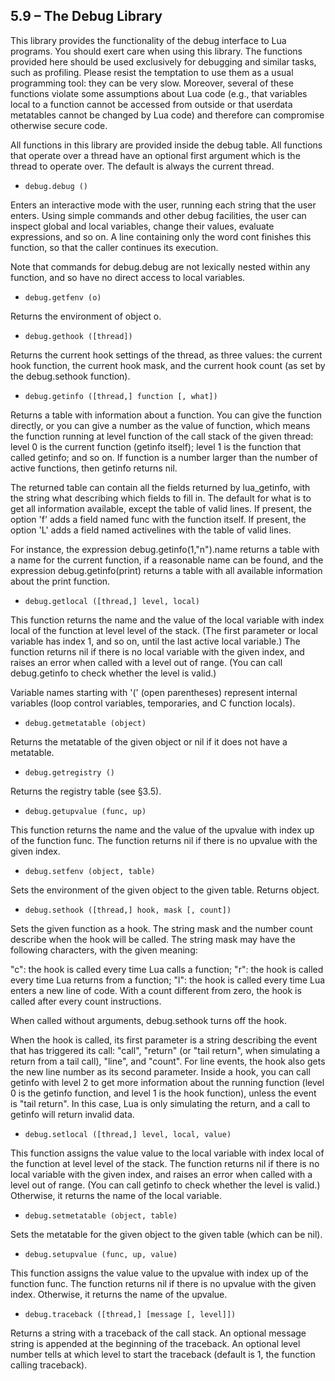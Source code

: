 
## 5.9 – The Debug Library

This library provides the functionality of the debug interface to Lua programs. You should exert care when using this library. The functions provided here should be used exclusively for debugging and similar tasks, such as profiling. Please resist the temptation to use them as a usual programming tool: they can be very slow. Moreover, several of these functions violate some assumptions about Lua code (e.g., that variables local to a function cannot be accessed from outside or that userdata metatables cannot be changed by Lua code) and therefore can compromise otherwise secure code.

All functions in this library are provided inside the debug table. All functions that operate over a thread have an optional first argument which is the thread to operate over. The default is always the current thread.

* `debug.debug ()`

Enters an interactive mode with the user, running each string that the user enters. Using simple commands and other debug facilities, the user can inspect global and local variables, change their values, evaluate expressions, and so on. A line containing only the word cont finishes this function, so that the caller continues its execution.

Note that commands for debug.debug are not lexically nested within any function, and so have no direct access to local variables.

* `debug.getfenv (o)`

Returns the environment of object o.
* `debug.gethook ([thread])`

Returns the current hook settings of the thread, as three values: the current hook function, the current hook mask, and the current hook count (as set by the debug.sethook function).

* `debug.getinfo ([thread,] function [, what])`

Returns a table with information about a function. You can give the function directly, or you can give a number as the value of function, which means the function running at level function of the call stack of the given thread: level 0 is the current function (getinfo itself); level 1 is the function that called getinfo; and so on. If function is a number larger than the number of active functions, then getinfo returns nil.

The returned table can contain all the fields returned by lua_getinfo, with the string what describing which fields to fill in. The default for what is to get all information available, except the table of valid lines. If present, the option 'f' adds a field named func with the function itself. If present, the option 'L' adds a field named activelines with the table of valid lines.

For instance, the expression debug.getinfo(1,"n").name returns a table with a name for the current function, if a reasonable name can be found, and the expression debug.getinfo(print) returns a table with all available information about the print function.

* `debug.getlocal ([thread,] level, local)`

This function returns the name and the value of the local variable with index local of the function at level level of the stack. (The first parameter or local variable has index 1, and so on, until the last active local variable.) The function returns nil if there is no local variable with the given index, and raises an error when called with a level out of range. (You can call debug.getinfo to check whether the level is valid.)

Variable names starting with '(' (open parentheses) represent internal variables (loop control variables, temporaries, and C function locals).

* `debug.getmetatable (object)`

Returns the metatable of the given object or nil if it does not have a metatable.

* `debug.getregistry ()`

Returns the registry table (see §3.5).

* `debug.getupvalue (func, up)`

This function returns the name and the value of the upvalue with index up of the function func. The function returns nil if there is no upvalue with the given index.

* `debug.setfenv (object, table)`

Sets the environment of the given object to the given table. Returns object.

* `debug.sethook ([thread,] hook, mask [, count])`

Sets the given function as a hook. The string mask and the number count describe when the hook will be called. The string mask may have the following characters, with the given meaning:

"c": the hook is called every time Lua calls a function;
"r": the hook is called every time Lua returns from a function;
"l": the hook is called every time Lua enters a new line of code.
With a count different from zero, the hook is called after every count instructions.

When called without arguments, debug.sethook turns off the hook.

When the hook is called, its first parameter is a string describing the event that has triggered its call: "call", "return" (or "tail return", when simulating a return from a tail call), "line", and "count". For line events, the hook also gets the new line number as its second parameter. Inside a hook, you can call getinfo with level 2 to get more information about the running function (level 0 is the getinfo function, and level 1 is the hook function), unless the event is "tail return". In this case, Lua is only simulating the return, and a call to getinfo will return invalid data.

* `debug.setlocal ([thread,] level, local, value)`

This function assigns the value value to the local variable with index local of the function at level level of the stack. The function returns nil if there is no local variable with the given index, and raises an error when called with a level out of range. (You can call getinfo to check whether the level is valid.) Otherwise, it returns the name of the local variable.

* `debug.setmetatable (object, table)`

Sets the metatable for the given object to the given table (which can be nil).

* `debug.setupvalue (func, up, value)`

This function assigns the value value to the upvalue with index up of the function func. The function returns nil if there is no upvalue with the given index. Otherwise, it returns the name of the upvalue.

* `debug.traceback ([thread,] [message [, level]])`

Returns a string with a traceback of the call stack. An optional message string is appended at the beginning of the traceback. An optional level number tells at which level to start the traceback (default is 1, the function calling traceback).
